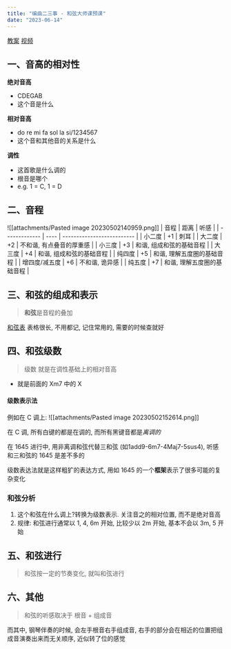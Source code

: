 ```yaml
---
title: "编曲二三事 - 和弦大师课预课"
date: "2023-06-14"
---
```


[教案](https://www.kdocs.cn/l/cnem1qq4L4Kj)
[视频](https://www.bilibili.com/video/BV1mg411978P/)

## 一、音高的相对性

**绝对音高**
- CDEGAB
- 这个音是什么

**相对音高**
- do re mi fa sol la si/1234567
- 这个音和其他音的关系是什么

**调性**
- 这首歌是什么调的
- 根音是哪个
- e.g. 1 = C, 1 = D

## 二、音程

![[attachments/Pasted image 20230502140959.png]]
| 音程          | 距离 | 听感                       |
| ------------- | ---- | -------------------------- |
| 小二度        | +1   | 刺耳                       |
| 大二度        | +2   | 不和谐, 有点叠音的厚重感   |
| 小三度        | +3   | 和谐, 组成和弦的基础音程   |
| 大三度        | +4   | 和谐, 组成和弦的基础音程   |
| 纯四度        | +5   | 和谐, 理解五度圈的基础音程 |
| 增四度/减五度 | +6   | 不和谐, 诡异感             |
| 纯五度        | +7   | 和谐, 理解五度圈的基础音程 |

## 三、和弦的组成和表示

> **和弦**是音程的叠加

[和弦表](https://www.kdocs.cn/l/ceOjtvWcSCGP?openfrom=docs) 表格很长, 不用都记, 记住常用的, 需要的时候查就好

## 四、和弦级数

> 级数 就是在调性基础上的相对音高
- 就是前面的 Xm7 中的 X

#### 级数表示法
例如在 C 调上:
![[attachments/Pasted image 20230502152614.png]]

在 C 调, 所有白键的都是在调的, 而所有黑键音都是*离调的*

在 1645 进行中, 用非离调和弦代替三和弦 (如1add9-6m7-4Maj7-5sus4), 听感和三和弦的 1645 是差不多的

级数表达法就是这样粗犷的表达方式, 用如 1645 的一个**框架**表示了很多可能的复杂变化

### 和弦分析

1. 这个和弦在什么调上?转换为级数表示. 关注音之的相对位置, 而不是绝对音高
2. 规律: 和弦进行通常以 1, 4, 6m 开始, 比较少以 2m 开始, 基本不会以 3m, 5 开始

## 五、和弦进行

> 和弦按一定的节奏变化, 就叫和弦进行


## 六、其他

> 和弦的听感取决于 根音 + 组成音

而其中, 钢琴伴奏的时候, 会左手根音右手组成音, 右手的部分会在相近的位置把组成音演奏出来而无关顺序, 近似转了位的感觉